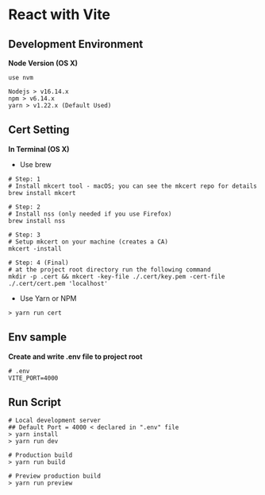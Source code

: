 # React with Vite

## Development Environment
**Node Version (OS X)**
```
use nvm

Nodejs > v16.14.x
npm > v6.14.x
yarn > v1.22.x (Default Used)
```

## Cert Setting

**In Terminal (OS X)**

- Use brew
```
# Step: 1
# Install mkcert tool - macOS; you can see the mkcert repo for details
brew install mkcert

# Step: 2
# Install nss (only needed if you use Firefox)
brew install nss

# Step: 3
# Setup mkcert on your machine (creates a CA)
mkcert -install

# Step: 4 (Final)
# at the project root directory run the following command
mkdir -p .cert && mkcert -key-file ./.cert/key.pem -cert-file ./.cert/cert.pem 'localhost'
```

- Use Yarn or NPM
```
> yarn run cert
```

## Env sample
**Create and write .env file to project root**
```
# .env
VITE_PORT=4000
```

## Run Script
```
# Local development server
## Default Port = 4000 < declared in ".env" file
> yarn install
> yarn run dev

# Production build
> yarn run build

# Preview production build
> yarn run preview
```
